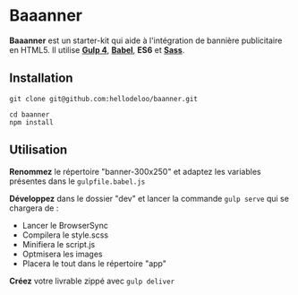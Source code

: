 Baaanner
====================

**Baaanner** est un starter-kit qui aide à l'intégration de bannière publicitaire en HTML5.
Il utilise **[Gulp 4](http://gulpjs.com/)**, **[Babel](https://babeljs.io/)**, **ES6** et **[Sass](http://sass-lang.com/)**.



## Installation

```
git clone git@github.com:hellodeloo/baanner.git
```

```
cd baanner
npm install
```



## Utilisation

**Renommez** le répertoire "banner-300x250" et adaptez les variables présentes dans le `gulpfile.babel.js`

**Développez** dans le dossier "dev" et lancer la commande `gulp serve` qui se chargera de :

- Lancer le BrowserSync
- Compilera le style.scss
- Minifiera le script.js
- Optmisera les images
- Placera le tout dans le répertoire "app"


**Créez** votre livrable zippé avec `gulp deliver`
